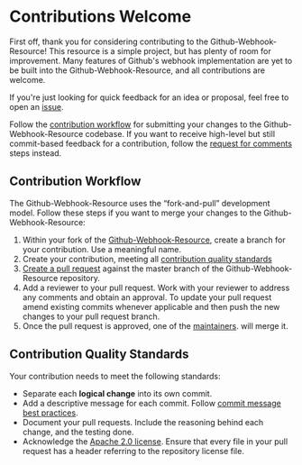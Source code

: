 # Contributions Welcome

First off, thank you for considering contributing to the Github-Webhook-Resource! This resource is a simple project, but has plenty of room for improvement. Many features of Github's webhook implementation are yet to be built into the Github-Webhook-Resource, and all contributions are welcome.

If you're just looking for quick feedback for an idea or proposal, feel free to open an
[issue](https://github.com/homedepot/github-webhook-resource/issues/new).

Follow the [contribution workflow](#contribution-workflow) for submitting your
changes to the Github-Webhook-Resource codebase. If you want to receive high-level but still
commit-based feedback for a contribution, follow the
[request for comments](#request-for-comments) steps instead.

## Contribution Workflow

The Github-Webhook-Resource uses the “fork-and-pull” development model. Follow these steps if
you want to merge your changes to the Github-Webhook-Resource:

1. Within your fork of the
   [Github-Webhook-Resource](https://github.com/homedepot/github-webhook-resource), create a
   branch for your contribution. Use a meaningful name.
2. Create your contribution, meeting all
   [contribution quality standards](#contribution-quality-standards)
3. [Create a pull request](https://help.github.com/articles/creating-a-pull-request-from-a-fork/)
   against the master branch of the Github-Webhook-Resource repository.
4. Add a reviewer to your pull request. Work with your reviewer to address any comments and obtain an approval.
   To update your pull request amend existing commits whenever applicable and
   then push the new changes to your pull request branch.
5. Once the pull request is approved, one of the [maintainers](MAINTAINERS.md). will merge it.

## Contribution Quality Standards

Your contribution needs to meet the following standards:

- Separate each **logical change** into its own commit.
- Add a descriptive message for each commit. Follow
  [commit message best practices](https://github.com/erlang/otp/wiki/writing-good-commit-messages).
- Document your pull requests. Include the reasoning behind each change, and
  the testing done.
- Acknowledge the [Apache 2.0 license](LICENSE). Ensure that every file in your pull request has a
  header referring to the repository license file.
